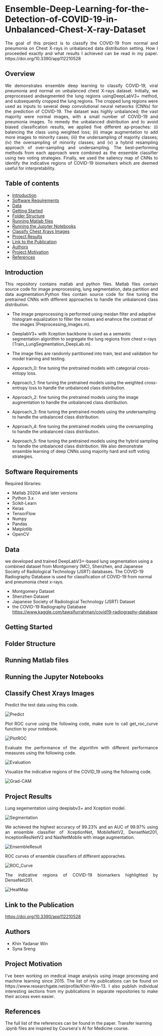# Ensemble-Deep-Learning-for-the-Detection-of-COVID-19-in-Unbalanced-Chest-X-ray-Dataset
<p align="justify">The goal of this project is to classify the COVID-19 from normal and pneumonia on Chest X-rays in unbalanced data distribution setting.         
How I proceeded exactly and what results I achieved can be read in my paper. https://doi.org/10.3390/app112210528</p>

## Overview
 <p align="justify">
       We demonstrates ensemble deep learning to classify COVID-19, viral pneumonia and normal on unbalanced chest X-rays dataset. Initially, we preprocessed andsegmented the lung regions usingDeepLabV3+ method, and subsequently cropped the lung regions. The cropped lung regions were used as inputs to several deep convolutional neural networks (CNNs) for the prediction of COVID-19. The dataset was highly unbalanced; the vast majority were normal images, with a small number of COVID-19 and pneumonia images. To remedy the unbalanced distribution and to avoid biased classification results, we applied five different ap-proaches:     (i) balancing the class using weighted loss;    (ii) image augmentation to add more images to minority cases;    (iii) the undersampling of majority classes;    (iv) the oversampling of minority classes; and     (v) a hybrid resampling approach of over-sampling and undersampling. The best-performing methods from each approach were combined as the ensemble classifier using two voting strategies. Finally, we used the saliency map of CNNs to identify the indicative regions of COVID-19 biomarkers which are deemed useful for interpretability.
</p>

## Table of contents
* [Introduction ](#introduction) 
* [Software Requirements](#software-requirements) 
* [Data](#data) 
* [Getting Started](#getting-started)
* [Folder Structure](#folder-structure)
* [Running Matlab files](#running-matlab-files)
* [Running the Jupyter Notebooks](#running-the-jupyter-notebooks)
* [Classify Chest Xrays Images](#classify-chest-xrays-images)
* [Project Results](#project-results)
* [Link to the Publication](#link-to-the-publication)
* [Authors](#authors)
* [Project Motivation](#project-motivation)
* [References](#references)

## Introduction 
<p align="justify"> This repository contains matlab and python files. Matlab files contain source code for image preprocessing, lung segmentation, data partition and data augmentation.Python files contain source code for fine tuning the pretrained CNNs with different approaches to handle the unbalanced class distribution. 
</p>

* The image preprocessing is performed using meidan filter and adaptive histogram equalization to filter the noises and enahnce the contrast of the images (Preprocessing_Images.m).
* DeeplabV3+ with Xception backbone is used as a semantic segmentation algorithm to segregate the lung regions from chest x-rays (Train_LungSegmentation_DeepLab.m). 
* The image files are randomly partitioned into train, test and validation for model training and testing.

* Apporach_0: fine tuning the pretrained models with categorial cross-entopy loss.
* Approach_1: fine tuning the pretrained models using the weighted cross-entropy loss to handle the unbalanced class distribution.
* Approach_2: fine tuning the pretrained models using the image augmentation to handle the unbalanced class distribution.
* Approach_3: fine tuning the pretrained models using the undersampling to handle the unbalanced class distribution.
* Approach_4: fine tuning the pretrained models using the oversampling to handle the unbalanced class distribution.
* Approach_5: fine tuning the pretrained models using the hybrid sampling to handle the unbalanced class distribution. We also demonstrate ensemble learning of deep CNNs using majority hard and soft voting strategies.

## Software Requirements
Required libraries:
* Matlab 2020A and later versions
* Python 3.x
* Scikit-Learn
* Keras
* TensorFlow
* Numpy
* Pandas
* Matplotlib
* OpenCV
## Data
we developed and trained DeepLabV3+-based lung segmentation using a combined dataset from Montgomery (MC), Shenzhen, and Japanese Society of Radiological Technology (JSRT) databases. The COVID-19 Radiography Database is used for classification of COVID-19 from normal and pneumonia chest x-rays.
* Montgomery Dataset
* Shenzhen Dataset 
* Japanese Society of Radiological Technology (JSRT) Dataset
* the COVID-19 Radiography Database https://www.kaggle.com/tawsifurrahman/covid19-radiography-database 

## Getting Started

## Folder Structure

## Running Matlab files

## Running the Jupyter Notebooks

## Classify Chest Xrays Images
<p align="justify">Predict the test data using this code.</p>

![Predict](https://github.com/kyadanarw/Ensemble-Deep-Learning-for-the-Detection-of-COVID-19-in-Unbalanced-Chest-X-ray-Dataset/blob/DeepLearning/Images/Preddict_new_images.png)

<p align="justify">Plot ROC curve using the following code, make sure to call get_roc_curve function to your notebook.</p>

![PlotROC](https://github.com/kyadanarw/Ensemble-Deep-Learning-for-the-Detection-of-COVID-19-in-Unbalanced-Chest-X-ray-Dataset/blob/DeepLearning/Images/Plot_ROC_curve.png)

<p align="justify">Evaluate the performance of the algorithm with different performance measures using the following code.</p>

![Evaluation](https://github.com/kyadanarw/Ensemble-Deep-Learning-for-the-Detection-of-COVID-19-in-Unbalanced-Chest-X-ray-Dataset/blob/DeepLearning/Images/EvaluationMetrics.png)

<p align="justify">Visualize the indicative regions of the COVID_19 using the following code.</p>

![Grad-CAM](https://github.com/kyadanarw/Ensemble-Deep-Learning-for-the-Detection-of-COVID-19-in-Unbalanced-Chest-X-ray-Dataset/blob/DeepLearning/Images/GradCam_Map.png)

## Project Results
<p align="justify">Lung segementation using deeplabv3+ and Xception model.</p>

![Segmentation](https://github.com/kyadanarw/Ensemble-Deep-Learning-for-the-Detection-of-COVID-19-in-Unbalanced-Chest-X-ray-Dataset/blob/DeepLearning/Images/applsci-11-10528-g005-550.jpg)

<p align="justify">We achieved the highest accuracy of 99.23% and an AUC of 99.97% using an ensemble classifier of XceptionNet, MobileNetV2, DensetNet201, InceptionResNetV2 and NasNetMobile with image augmentation.</p>

![EnsembleResult](https://github.com/kyadanarw/Ensemble-Deep-Learning-for-the-Detection-of-COVID-19-in-Unbalanced-Chest-X-ray-Dataset/blob/DeepLearning/Images/Ensemble%20Results.png)

<p align="justify">ROC curves of ensemble classifiers of different apporaches.</p>

![ROC_Curve](https://github.com/kyadanarw/Ensemble-Deep-Learning-for-the-Detection-of-COVID-19-in-Unbalanced-Chest-X-ray-Dataset/blob/DeepLearning/Images/applsci-11-10528-g016-550.jpg)

<p align="justify">The indicative regions of COVID-19 biomarkers highlighted by DenseNet201.</p>

![HeatMap](https://github.com/kyadanarw/Ensemble-Deep-Learning-for-the-Detection-of-COVID-19-in-Unbalanced-Chest-X-ray-Dataset/blob/DeepLearning/Images/applsci-11-10528-g017-550.jpg)


## Link to the Publication
https://doi.org/10.3390/app112210528

## Authors
* Khin Yadanar Win
* Syna Sreng

## Project Motivation
<p align="justify"> I've been working on medical image analysis using image processing and machine learning since 2015. The list of my publications can be found on https://www.researchgate.net/profile/Khin-Win-13. I also publish individual interesting sections from my publications in separate repositories to make their access even easier. </p>

## References
The full list of the references can be found in the paper.
Transfer learning .ipynb files are inspired by Coursera's AI for Medicine course. 
